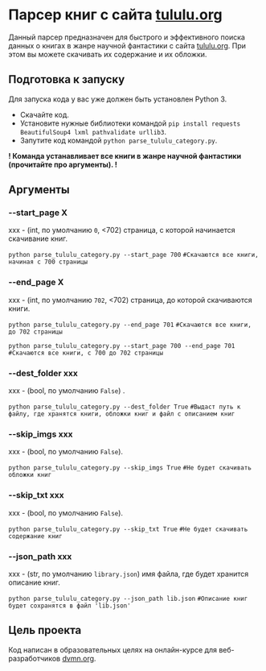 # Парсер книг с сайта [tululu.org](http://tululu.org/)

Данный парсер предназначен для быстрого и эффективного поиска данных о книгах в жанре научной фантастики с сайта [tululu.org](http://tululu.org/). При этом вы можете скачивать их содержание и их обложки.

## Подготовка к запуску

Для запуска кода у вас уже должен быть установлен Python 3.

- Скачайте код.
- Установите нужные библиотеки командой `pip install requests BeautifulSoup4 lxml pathvalidate urllib3`.
- Запутите код командой `python parse_tululu_category.py`.

**! Команда устанавливает все книги в жанре научной фантастики (прочитайте про аргументы). !**

## Аргументы

### --start_page X

xxx - (int, по умолчанию `0`, <702) страница, с которой начинается скачивание книг.

`python parse_tululu_category.py --start_page 700`
`#Скачаются все книги, начиная с 700 страницы`

### --end_page X

xxx - (int, по умолчанию `702`, <702) страница, до которой скачиваются книги.

`python parse_tululu_category.py --end_page 701`
`#Скачаются все книги, до 702 страницы`

`python parse_tululu_category.py --start_page 700 --end_page 701`
`#Скачаются все книги, с 700 до 702 страницы`

### --dest_folder xxx

xxx - (bool, по умолчанию `False`) .

`python parse_tululu_category.py --dest_folder True`
`#Выдаст путь к файлу, где хранятся книги, обложки книг и файл с описанием книг`

### --skip_imgs xxx

xxx - (bool, по умолчанию `False`).

`python parse_tululu_category.py --skip_imgs True`
`#Не будет скачивать обложки книг`

### --skip_txt xxx

xxx - (bool, по умолчанию `False`).

`python parse_tululu_category.py --skip_txt True`
`#Не будет скачивать содержание книг`

### --json_path xxx

xxx - (str, по умолчанию `library.json`) имя файла, где будет хранится описание книг.

`python parse_tululu_category.py --json_path lib.json`
`#Описание книг будет сохранятся в файл 'lib.json'`

## Цель проекта

Код написан в образовательных целях на онлайн-курсе для веб-разработчиков [dvmn.org](https://dvmn.org/).
